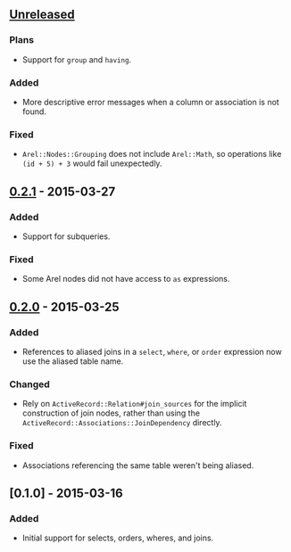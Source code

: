 ## [Unreleased]
### Plans
- Support for `group` and `having`.

### Added
- More descriptive error messages when a column or association is not found.

### Fixed
- `Arel::Nodes::Grouping` does not include `Arel::Math`, so operations like `(id + 5) + 3` would fail unexpectedly.

## [0.2.1] - 2015-03-27
### Added
- Support for subqueries.

### Fixed
- Some Arel nodes did not have access to `as` expressions.

## [0.2.0] - 2015-03-25
### Added
- References to aliased joins in a `select`, `where`, or `order` expression now use the aliased table name.

### Changed
- Rely on `ActiveRecord::Relation#join_sources` for the implicit construction of join nodes, rather than using the `ActiveRecord::Associations::JoinDependency` directly.

### Fixed

- Associations referencing the same table weren't being aliased.

## [0.1.0] - 2015-03-16
### Added
- Initial support for selects, orders, wheres, and joins.

[Unreleased]: https://github.com/rzane/baby_squeel/compare/v0.2.1...HEAD
[0.2.1]: https://github.com/rzane/baby_squeel/compare/v0.2.0...v0.2.1
[0.2.0]: https://github.com/rzane/baby_squeel/compare/v0.1.0...v0.2.0
